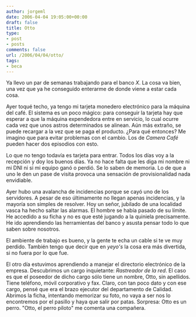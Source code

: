 ```yaml
---
author: jorgeml
date: 2006-04-04 19:05:00+00:00
draft: false
title: Otto
type: 
- post
- posts
comments: false
url: /2006/04/04/otto/
tags:
- beca
---
```


Ya llevo un par de semanas trabajando para el banco _X_. La cosa va bien, una vez que ya he conseguido enterarme de donde viene a estar cada cosa.

Ayer toqué techo, ya tengo mi tarjeta monedero electrónico para la máquina del café. El sistema es un poco mágico: para conseguir la tarjeta hay que esperar a que la máquina expendedora entre en servicio, lo cual ocurre cada vez que unos astros determinados se alinean. Aún más extraño, se puede recargar a la vez que se paga el producto. ¿Para qué entonces? Me imagino que para evitar problemas con el cambio. Los de _Camera Café_ pueden hacer dos episodios con esto.

Lo que no tengo todavía es tarjeta para entrar. Todos los días voy a la recepción y doy los buenos días. Ya no hace falta que les diga mi nombre ni mi DNI ni si mi equipo ganó o perdió. Se lo saben de memoria. Lo de que a uno le den un pase de visita provoca una sensación de provisionalidad nada envidiable.

Ayer hubo una avalancha de incidencias porque se cayó uno de los servidores. A pesar de eso últimamente no llegan apenas incidencias, y la mayoría son simples de resolver. Hoy un señor, jubilado de una localidad vasca ha hecho saltar las alarmas. El hombre se había pasado de su límite. He accedido a su ficha y no es que esté jugando a la quiniela precisamente. He ido aprendiendo las herramientas del banco y asusta pensar todo lo que saben sobre nosotros.

El ambiente de trabajo es bueno, y la gente te echa un cable si te ve muy perdido. También tengo que decir que en _yeyo's_ la cosa era más divertida, si no fuera por lo que fue.

El otro día estuvimos aprendiendo a manejar el directorio electrónico de la empresa. Descubrimos un cargo inquietante: _Rastreador de la red_. El caso es que el poseedor de dicho cargo sólo tiene un nombre, Otto, sin apellidos. Tiene teléfono, móvil corporativo y fax. Claro, con tan poco dato y con ese cargo, pensé que era el brazo ejecutor del departamento de Calidad. Abrimos la ficha, intentando memorizar su foto, no vaya a ser nos lo encontremos por el pasillo y haya que salir por patas. Sorpresa: Otto es un perro. "Otto, el perro piloto" me comenta una compañera.
